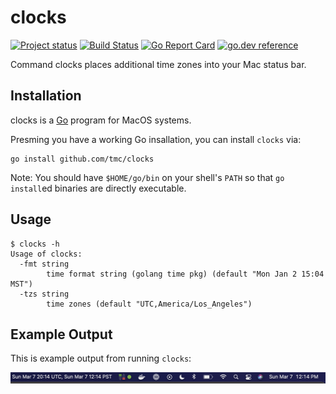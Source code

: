 # clocks

[![Project status](https://img.shields.io/github/release/tmc/clocks.svg?style=flat-square)](https://github.com/tmc/clocks/releases/latest)
[![Build Status](https://github.com/tmc/clocks/workflows/Test/badge.svg)](https://github.com/tmc/clocks/actions?query=workflow%3ATest)
[![Go Report Card](https://goreportcard.com/badge/tmc/clocks?cache=0)](https://goreportcard.com/report/tmc/clocks)
[![go.dev reference](https://img.shields.io/badge/go.dev-reference-007d9c?logo=go&logoColor=white&style=flat-square)](https://pkg.go.dev/github.com/tmc/clocks)

Command clocks places additional time zones into your Mac status bar.

## Installation

clocks is a [Go](https://golang.org/) program for MacOS systems.

Presming  you have a working Go insallation, you can install `clocks` via:

```console
go install github.com/tmc/clocks
```

Note: You should have `$HOME/go/bin` on your shell's `PATH` so that `go install`ed binaries are directly executable.

## Usage

```console
$ clocks -h
Usage of clocks:
  -fmt string
    	time format string (golang time pkg) (default "Mon Jan 2 15:04 MST")
  -tzs string
    	time zones (default "UTC,America/Los_Angeles")
```

## Example Output

This is example output from running `clocks`:

![example output](./docs/example-statusbar-image.png)
